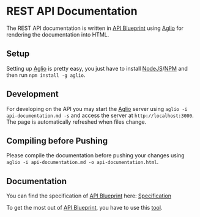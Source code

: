 # REST API Documentation

The REST API documentation is written in [API Blueprint][2] using [Aglio][1] for rendering the documentation into HTML.


## Setup

Setting up [Aglio][1] is pretty easy, you just have to install [NodeJS][3]/[NPM][4] and then run `npm install -g aglio`.


## Development

For developing on the API you may start the [Aglio][1] server using `aglio -i api-documentation.md -s` and access the server at `http://localhost:3000`. The page is automatically refreshed when files change.


## Compiling before Pushing

Please compile the documentation before pushing your changes using `aglio -i api-documentation.md -o api-documentation.html`.


## Documentation

You can find the specification of [API Blueprint][2] here: [Specification][5]

To get the most out of [API Blueprint][2], you have to use this [tool][6].



[1]: https://github.com/danielgtaylor/aglio
[2]: https://apiblueprint.org
[3]: https://nodejs.org
[4]: https://www.npmjs.com
[5]: https://github.com/apiaryio/api-blueprint/blob/master/API%20Blueprint%20Specification.md
[6]: https://www.google.com
